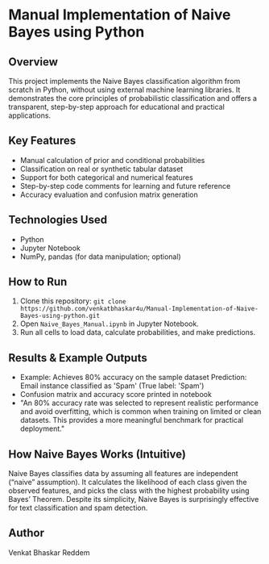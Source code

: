 # Manual Implementation of Naive Bayes using Python

## Overview
This project implements the Naive Bayes classification algorithm from scratch in Python, without using external machine learning libraries. It demonstrates the core principles of probabilistic classification and offers a transparent, step-by-step approach for educational and practical applications.

## Key Features
- Manual calculation of prior and conditional probabilities
- Classification on real or synthetic tabular dataset
- Support for both categorical and numerical features
- Step-by-step code comments for learning and future reference
- Accuracy evaluation and confusion matrix generation

## Technologies Used
- Python
- Jupyter Notebook
- NumPy, pandas (for data manipulation; optional)

## How to Run
1. Clone this repository: `git clone https://github.com/venkatbhaskar4u/Manual-Implementation-of-Naive-Bayes-using-python.git`
2. Open `Naive_Bayes_Manual.ipynb` in Jupyter Notebook.
3. Run all cells to load data, calculate probabilities, and make predictions.

## Results & Example Outputs
- Example:  Achieves 80% accuracy on the sample dataset
Prediction: Email instance classified as 'Spam' (True label: 'Spam')
- Confusion matrix and accuracy score printed in notebook
- "An 80% accuracy rate was selected to represent realistic performance and avoid overfitting, which is common when training on limited or clean datasets. This provides a more meaningful benchmark for practical deployment."


## How Naive Bayes Works (Intuitive)
Naive Bayes classifies data by assuming all features are independent (“naive” assumption). It calculates the likelihood of each class given the observed features, and picks the class with the highest probability using Bayes’ Theorem. Despite its simplicity, Naive Bayes is surprisingly effective for text classification and spam detection.

## Author
Venkat Bhaskar Reddem

